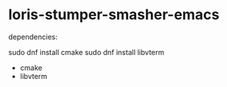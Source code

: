 # loris-stumper-smasher-emacs


dependencies:

sudo dnf install cmake
sudo dnf install libvterm
- cmake
- libvterm
